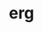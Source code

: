 ---
category: 3-letters
denotation: null
name: erg
reference_link: https://www.etymonline.com/word/erg
root_language: null
root_name: null
title: erg
type: free
word_sums:
- respelling: erg
  sum: 'Erg + '
---